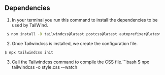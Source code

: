 


## Dependencies
1. In your terminal you run this command to install the dependencies to be used by TailWind.
```bash
 $ npm install -D tailwindcss@latest postcss@latest autoprefixer@latest
```

2. Once Tailwindcss is installed, we create the configuration file.
```bash
$ npx tailwindcss init  
```
3. Call the Tailwindcss command to compile the CSS file.```bash
    $ npx tailwindcss -o style.css --watch
```


